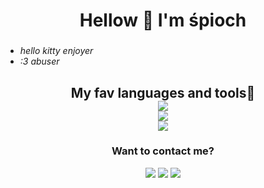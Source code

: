 ###

<h1 align="center">Hellow 👋 I'm śpioch</h1>

###

- _hello kitty enjoyer_
- _:3 abuser_

##

<h2 align="center"> My fav languages and tools🧁

</br>

<div align="center">
  <img src="https://skillicons.dev/icons?i=html,css,ts,js,cpp,cs,java,php"> </br>
  <img src="https://skillicons.dev/icons?i=react,astro,nodejs,firebase"> </br>
  <img src="https://skillicons.dev/icons?i=vscode,idea,visualstudio">
</div>

###

<h3 align="center"> Want to contact me? </h3>
<div align="center">
<a href="https://discord.com/users/572771911508033565" target="_blank"><img src="https://skillicons.dev/icons?i=discord" /></a>
 <a href="https://twitter.com/wiczkalelele" target="_blank"><img src="https://skillicons.dev/icons?i=twitter"/></a>
<a href="https://www.instagram.com/wikakozinka/" target="_blank"><img src="https://skillicons.dev/icons?i=instagram" /></a>
</div>

##
